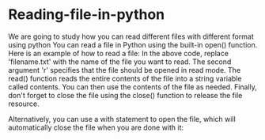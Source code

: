 # Reading-file-in-python
We are going to study how you can read different files with different format using python
You can read a file in Python using the built-in open() function. Here is an example of how to read a file:
In the above code, replace 'filename.txt' with the name of the file you want to read. The second argument 'r' specifies that the file should be opened in read mode. The read() function reads the entire contents of the file into a string variable called contents. You can then use the contents of the file as needed. Finally, don't forget to close the file using the close() function to release the file resource.

Alternatively, you can use a with statement to open the file, which will automatically close the file when you are done with it:
